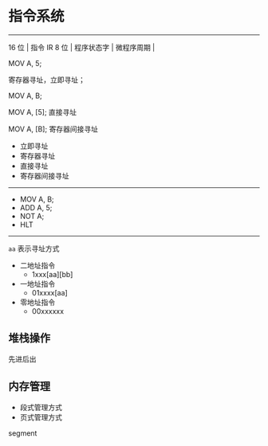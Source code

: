 # 指令系统
---
16 位
| 指令 IR 8 位 | 程序状态字 | 微程序周期 |

MOV A, 5;

寄存器寻址，立即寻址；

MOV A, B;

MOV A, [5]; 直接寻址

MOV A, [B]; 寄存器间接寻址

- 立即寻址
- 寄存器寻址
- 直接寻址
- 寄存器间接寻址
  
---
- MOV A, B;
- ADD A, 5;
- NOT A;
- HLT

---

`aa` 表示寻址方式

- 二地址指令
  - 1xxx[aa][bb] 
- 一地址指令
   - 01xxxx[aa]
- 零地址指令
   - 00xxxxxx

## 堆栈操作
先进后出

## 内存管理
- 段式管理方式
- 页式管理方式

segment